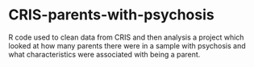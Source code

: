 # CRIS-parents-with-psychosis
R code used to clean data from CRIS and then analysis a project which looked at how many parents there were in a sample with psychosis and what characteristics were associated with being a parent.
